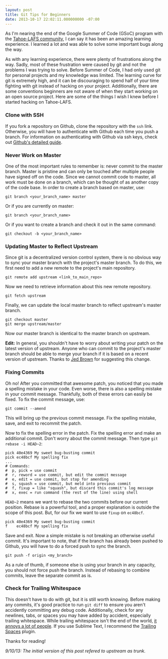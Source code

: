 ```yaml
---
layout: post
title: Git Tips for Beginners
date: 2013-10-17 22:02:11.000000000 -07:00
---
```

As I'm nearing the end of the Google Summer of Code (GSoC) program with the [Tahoe-LAFS community](https://tahoe-lafs.org/trac/tahoe-lafs), I can say it has been an amazing learning experience. I learned a lot and was able to solve some important bugs along the way.

 As with any learning experience, there were plenty of frustrations along the way. Sadly, most of these frustration were caused by git and not the problems I was trying to solve. Before Summer of Code, I had only used git for personal projects and my knowledge was limited. The learning curve for git is extremely high, and it can be discouraging to spend half of your time fighting with git instead of hacking on your project. Additionally, there are some conventions beginners are not aware of when they start working on an open source project. Here are some of the things I wish I knew before I started hacking on Tahoe-LAFS.

### Clone with SSH

 If you fork a repository on Github, clone the repository with the `ssh` link. Otherwise, you will have to authenticate with Github each time you push a branch. For information on authenticating with Github via ssh keys, check out [Github's detailed guide](https://help.github.com/articles/generating-ssh-keys).

### Never Work on Master

 One of the most important rules to remember is: never commit to the master branch. Master is pristine and can only be touched after multiple people have signed off on the code. Since we cannot commit code to master, all work must be done on a branch, which can be thought of as another copy of the code base. In order to create a branch based on master, use:

    git branch <your_branch_name> master

Or if you are currently on master:

    git branch <your_branch_name>

Or if you want to create a branch and check it out in the same command:

    git checkout -b <your_branch_name>

### Updating Master to Reflect Upstream

 Since git is a decentralized version control system, there is no obvious way to sync your master branch with the project's master branch. To do this, we first need to add a new remote to the project's main repository.

    git remote add upstream <link_to_main_repo>

Now we need to retrieve information about this new remote repository.

    git fetch upstream

Finally, we can update the local master branch to reflect upstream's master branch.

    git checkout master
    git merge upstream/master

Now our master branch is identical to the master branch on upstream.

__Edit:__ In general, you shouldn't have to worry about writing your patch on the latest version of upstream. Anyone who can commit to the project's master branch should be able to merge your branch if it is based on a recent version of upstream. Thanks to [Jed Brown](http://59a2.org/research/) for suggesting this change.

### Fixing Commits

Oh no! After you committed that awesome patch, you noticed that you made a spelling mistake in your code. Even worse, there is also a spelling mistake in your commit message. Thankfully, both of these errors can easily be fixed. To fix the commit message, use:

    git commit --amend

This will bring up the previous commit message. Fix the spelling mistake, save, and exit to recommit
    the patch.

   Now to fix the spelling error in the patch. Fix the spelling error and make an additional commit. Don't worry about the commit message. Then type `git rebase -i HEAD~2`:

    pick 40e4369 My sweet bug-busting commit
    pick ec48bcf My spelling fix
    ...
    # Commands:
    #  p, pick = use commit
    #  r, reword = use commit, but edit the commit message
    #  e, edit = use commit, but stop for amending
    #  s, squash = use commit, but meld into previous commit
    #  f, fixup = like "squash", but discard this commit's log message
    #  x, exec = run command (the rest of the line) using shell

`HEAD~2` means we want to rebase the two commits before our current position.
    Rebase is a powerful tool, and a proper explanation is outside the scope of this post. But, for our fix we
    want to use `fixup` on `ec48bcf`.

    pick 40e4369 My sweet bug-busting commit
    f    ec48bcf My spelling fix

Save and exit. Now a simple mistake is not breaking an otherwise useful commit. It's important to note, that if the branch has already been pushed to Github, you will have to do a forced push to sync the branch.

    git push -f origin <my_branch>

As a rule of thumb, if someone else is using your branch in any capacity, you should not force push the branch. Instead of rebasing to combine commits, leave the separate commit as is.

### Check for Trailing Whitespace

This doesn't have to do with git, but it is still worth knowing. Before making any commits, it's good practice to run 
`git diff` to ensure you aren't accidently committing any debug code. Additionally, check for any newlines, tabs, or spaces you may have added by accident, especially trailing whitespace. While trailing whitespace isn't the end of the world, [it annoys a lot of people](http://programmers.stackexchange.com/questions/121555/why-is-trailing-whitespace-a-big-deal). If you use Sublime Text, I recommend the [Trailing Spaces](https://github.com/SublimeText/TrailingSpaces) plugin.

Thanks for reading!


*9/10/13: The initial version of this post refered to upstream as trunk.*
